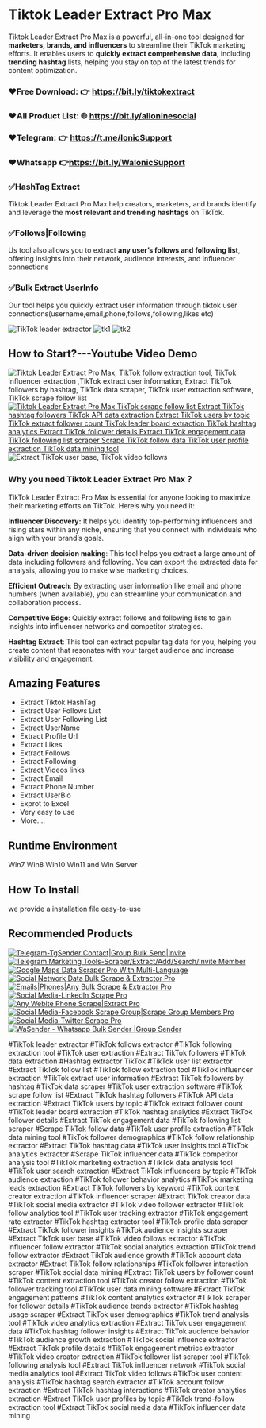 # Tiktok Leader Extract Pro Max 
<p>Tiktok Leader Extract Pro Max is a powerful, all-in-one tool designed for <strong>marketers, brands, and influencers</strong> to streamline their TikTok marketing efforts.
It enables users to <strong>quickly extract comprehensive data</strong>, including <strong>trending hashtag</strong> lists, 
helping you stay on top of the latest trends for content optimization.</p>

### ❤️Free Download: 👉  https://bit.ly/tiktokextract
### ❤️All Product List: 🌐 https://bit.ly/alloninesocial
### ❤️Telegram:           👉 https://t.me/IonicSupport   
### ❤️Whatsapp          👉https://bit.ly/WaIonicSupport

<h3><strong>✅HashTag Extract</strong></h3>
<p>Tiktok Leader Extract Pro Max help creators, marketers, and brands identify and leverage the <strong>most relevant and trending hashtags</strong> on TikTok.</p>

<h3><strong>✅Follows|Following</strong></h3>
<p>Us tool also allows you to extract <strong>any user’s follows and following list</strong>, offering insights into their network, audience interests, and influencer connections</p>

<h3><strong>✅Bulk Extract UserInfo</strong></h3>
<p>Our tool helps you quickly extract user information through tiktok user connections(username,email,phone,follows,following,likes etc)</p>

<img src="https://i.ibb.co/26j6MCf/tk1.png" alt="TikTok leader extractor" />
<img src="https://i.ibb.co/nsxT7Gj/tk1.png" alt="tk1" border="0">
<img src="https://i.ibb.co/VJxGp6k/tk2.jpg" alt="tk2" border="0">

<h2><strong>How to Start?---Youtube Video Demo</strong></h2>
<img src="https://i.ibb.co/xzxBQWw/ytbdemo.png" alt="Tiktok Leader Extract Pro Max, TikTok follow extraction tool, TikTok influencer extraction ,TikTok extract user information, Extract TikTok followers by hashtag, TikTok data scraper, TikTok user extraction software, TikTok scrape follow list" />
 <a href="https://youtu.be/qUn54RAAGtM">
       <img src="https://i.ibb.co/S0yZv2r/watchbtn.jpg" alt="Tiktok Leader Extract Pro Max TikTok scrape follow list Extract TikTok hashtag followers TikTok API data extraction Extract TikTok users by topic TikTok extract follower count TikTok leader board extraction TikTok hashtag analytics Extract TikTok follower details Extract TikTok engagement data TikTok following list scraper Scrape TikTok follow data TikTok user profile extraction TikTok data mining tool" />
    </a>

<img src="https://i.ibb.co/nb7kr1C/tk2.jpg" alt="Extract TikTok user base, TikTok video follows" />	
	
<h3><strong> Why you need Tiktok Leader Extract Pro Max？</strong></h3>
<p>TikTok Leader Extract Pro Max is essential for anyone looking to maximize their marketing efforts on TikTok. Here’s why you need it:</p>
<p><strong>Influencer Discovery:</strong> It helps you identify top-performing influencers and rising stars within any niche, ensuring that you 
connect with individuals who align with your brand’s goals.</p>
<p><strong>Data-driven decision making</strong>: This tool helps you extract a large amount of data including followers and following. 
You can export the extracted data for analysis, allowing you to make wise marketing choices.</p>
<p><strong>Efficient Outreach</strong>: By extracting user information like email and phone numbers (when available), 
you can streamline your communication and collaboration process.</p>
<p><strong>Competitive Edge</strong>: Quickly extract follows and following lists to gain insights into influencer networks and competitor strategies.</p>
<p><strong>Hashtag Extract</strong>: This tool can extract popular tag data for you, helping you create content that resonates with your target audience
 and increase visibility and engagement.</p>
 
 
<h2><strong>Amazing Features</strong></h2>
<ul><li>Extract Tiktok HashTag</li>
	<li>Extract User Follows List</li>
	<li>Extract User Following List</li>
	<li>Extract UserName</li>
	<li>Extract Profile Url</li>
	<li>Extract Likes</li>
	<li>Extract Follows</li>
	<li>Extract Following</li>
	<li>Extract Videos links</li>
	<li>Extract Email</li>
	<li>Extract Phone Number</li>
	<li>Extract UserBio</li>
	<li>Exprot to Excel</li>
	<li>Very easy to use</li>
    <li>More....</li>
</ul>


<h2><strong>Runtime Environment</strong></h2>
<p>Win7 Win8 Win10 Win11 and Win Server</P>

 <h2><strong> How To Install</strong></h2>
<p>we provide a installation file  easy-to-use</p>

 
 
 
 <h2><strong>Recommended Products</strong></h2>
    <a href="https://codecanyon.net/item/tgsender-contactgroup-sender/37945922" rel="nofollow">
      <img src="https://i.ibb.co/rwy1yH4/01tg-sender.png" alt="Telegram-TgSender Contact|Group Bulk Send|Invite" border="0"/>
    </a><a href="https://codecanyon.net/item/telegram-marketer-tools-6/33837496" rel="nofollow">
  <img src="https://i.ibb.co/VYrDCBJ/02temaket.png" alt="Telegram Marketing Tools-Scraper/Extract/Add/Search/Invite Member" border="0"/>
     </a>
	 <a href="https://codecanyon.net/item/google-maps-data-scraper-pro/34319381" rel="nofollow">
         <img src="https://i.ibb.co/Y8my8sL/03-gmap.png" alt="Google Maps Data Scraper Pro With Multi-Language" border="0"/>
     </a>
	 
<a href="https://codecanyon.net/item/social-network-data-assistant/35762445" rel="nofollow">
         <img src="https://i.ibb.co/K2pH0jN/03-social.jpg" alt="Social Network Data Bulk Scrape & Extractor Pro" border="0"/>
     </a>
	 
<a href="https://codecanyon.net/item/email-bulk-searchextractadd-tools/35506368" rel="nofollow">
         <img src="https://i.ibb.co/cJJWSqk/04-email.jpg" alt="Emails|Phones|Any Bulk Scrape & Extractor Pro" border="0"/>
     </a>
	 
 <a href="https://codecanyon.net/item/social-medialinkedin-scrape-pro/36804538" rel="nofollow">
        <img src="https://i.ibb.co/B6fmV3g/04-linked.jpg" alt="Social Media-LinkedIn Scrape Pro" border="0"/>
     </a>

 <a href="https://codecanyon.net/item/any-webite-phone-scrapeextract-pro/36886578" rel="nofollow">
       <img src="https://i.ibb.co/TwjVt5N/06-phonescrape.jpg" alt="Any Webite Phone Scrape|Extract Pro" border="0"/>
     </a>
	 
<a href="https://codecanyon.net/item/social-mediafacebook-groups-extractscrape-pro/36784128" rel="nofollow">
       <img src="https://i.ibb.co/9Zyz0bX/07-facebook.jpg" alt="Social Media-Facebook Scrape Group|Scrape Group Members Pro" border="0"/>
     </a>


<a href="https://codecanyon.net/item/social-mediatwitter-scrape-pro/36702645" rel="nofollow">
       <img src="https://i.ibb.co/TRrtvBc/08-twitter.jpg" alt="Social Media-Twitter Scrape Pro" border="0"/>
      </a>
	  
<a href="https://codecanyon.net/item/wasender-whatsapp-bulk-sender-group-sender/36924764" rel="nofollow">
       <img src="https://i.ibb.co/6JbZW4V/wa-send.jpg" alt="WaSender - Whatsapp Bulk Sender |Group Sender" border="0"/>
      </a>

#TikTok leader extractor
#TikTok follows extractor
#TikTok following extraction tool
#TikTok user extraction
#Extract TikTok followers
#TikTok data extraction
#Hashtag extractor TikTok
#TikTok user list extractor
#Extract TikTok follow list
#TikTok follow extraction tool
#TikTok influencer extraction
#TikTok extract user information
#Extract TikTok followers by hashtag
#TikTok data scraper
#TikTok user extraction software
#TikTok scrape follow list
#Extract TikTok hashtag followers
#TikTok API data extraction
#Extract TikTok users by topic
#TikTok extract follower count
#TikTok leader board extraction
#TikTok hashtag analytics
#Extract TikTok follower details
#Extract TikTok engagement data
#TikTok following list scraper
#Scrape TikTok follow data
#TikTok user profile extraction
#TikTok data mining tool
#TikTok follower demographics
#TikTok follow relationship extractor
#Extract TikTok hashtag data
#TikTok user insights tool
#TikTok analytics extractor
#Scrape TikTok influencer data
#TikTok competitor analysis tool
#TikTok marketing extraction
#TikTok data analysis tool
#TikTok user search extraction
#Extract TikTok influencers by topic
#TikTok audience extraction
#TikTok follower behavior analytics
#TikTok marketing leads extraction
#Extract TikTok followers by keyword
#TikTok content creator extraction
#TikTok influencer scraper
#Extract TikTok creator data
#TikTok social media extractor
#TikTok video follower extractor
#TikTok follow analytics tool
#TikTok user tracking extractor
#TikTok engagement rate extractor
#TikTok hashtag extractor tool
#TikTok profile data scraper
#Extract TikTok follower insights
#TikTok audience insights scraper
#Extract TikTok user base
#TikTok video follows extractor
#TikTok influencer follow extractor
#TikTok social analytics extraction
#TikTok trend follow extractor
#Extract TikTok audience growth
#TikTok account data extractor
#Extract TikTok follow relationships
#TikTok follower interaction scraper
#TikTok social data mining
#Extract TikTok users by follower count
#TikTok content extraction tool
#TikTok creator follow extraction
#TikTok follower tracking tool
#TikTok user data mining software
#Extract TikTok engagement patterns
#TikTok content analytics extractor
#TikTok scraper for follower details
#TikTok audience trends extractor
#TikTok hashtag usage scraper
#Extract TikTok user demographics
#TikTok trend analysis tool
#TikTok video analytics extraction
#Extract TikTok user engagement data
#TikTok hashtag follower insights
#Extract TikTok audience behavior
#TikTok audience growth extraction
#TikTok social influence extractor
#Extract TikTok profile details
#TikTok engagement metrics extractor
#TikTok video creator extraction
#TikTok follower list scraper tool
#TikTok following analysis tool
#Extract TikTok influencer network
#TikTok social media analytics tool
#Extract TikTok video follows
#TikTok user content analysis
#TikTok hashtag search extractor
#TikTok account follow extraction
#Extract TikTok hashtag interactions
#TikTok creator analytics extraction
#Extract TikTok user profiles by topic
#TikTok trend-follow extraction tool
#Extract TikTok social media data
#TikTok influencer data mining
